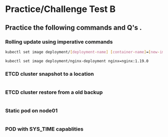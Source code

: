 
# Practice/Challenge Test B

## Practice the following commands and Q's .

### Rolling update using imperative commands
```bash
kubectl set image deployment/[deployment-name] [container-name]=[new-image]:[tag]

kubectl set image deployment/nginx-deployment nginx=nginx:1.19.0

```

### ETCD cluster snapshot to a location
```bash

```

### ETCD cluster restore from a old backup
```bash

```

### Static pod on node01
```bash

```

### POD with SYS_TIME capablities
```bash

```